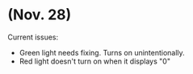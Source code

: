 # (Nov. 28)
Current issues:
- Green light needs fixing. Turns on unintentionally.
- Red light doesn't turn on when it displays "0"
